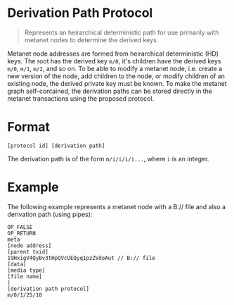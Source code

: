# Derivation Path Protocol

> Represents an heirarchical deterministic path for use primarily with metanet nodes to determine the derived keys.

Metanet node addresses are formed from heirarchical deterministic (HD) keys. The root has the derived key `m/0`, it's children 
have the derived keys `m/0`, `m/1`, `m/2`, and so on. To be able to modify a metanet node, i.e. create a new version of the node,
add children to the node, or modify children of an existing node, the derived private key must be known. To make the metanet graph
self-contained, the derivation paths can be stored directly in the metanet transactions using the proposed protocol.

# Format

```
[protocol id] [derivation path]
```

The derivation path is of the form `m/i/i/i/i...`, where `i` is an integer.

# Example

The following example represents a metanet node with a B:// file and also a derivation path (using pipes):

```
OP_FALSE
OP_RETURN
meta
[node address]
[parent txid]
19HxigV4QyBv3tHpQVcUEQyq1pzZVdoAut // B:// file
[data]
[media type]
[file name]
|
[derivation path protocol]
m/0/1/25/10
```
